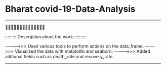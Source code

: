 # Bharat covid-19-Data-Analysis
------------------------------------------------------------------------------------------------------

🤖🤖🤖🤖🤖🤖🤖🤖🤖🤖🤖🤖🤖🤖

::::::::: Description about the work ::::::::::
 
 ----->>> Used various tools to perform actions on the data_frame.
 ----->>> Visualized the data with matplotlib and seaborn.
 ----->>> Added aditional fields such as death_rate and recovery_rate.
 
 
 -------------------------------------------------------------------------------------------------------

